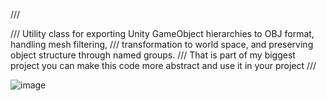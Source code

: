 
/// <summary>
/// Utility class for exporting Unity GameObject hierarchies to OBJ format, handling mesh filtering,
/// transformation to world space, and preserving object structure through named groups.
/// That is part of my biggest project you can make this code more abstract and use it in your project
/// </summary>

![image](https://github.com/user-attachments/assets/6d5db593-8a45-4691-beb8-a3ee01fd4c7b)
